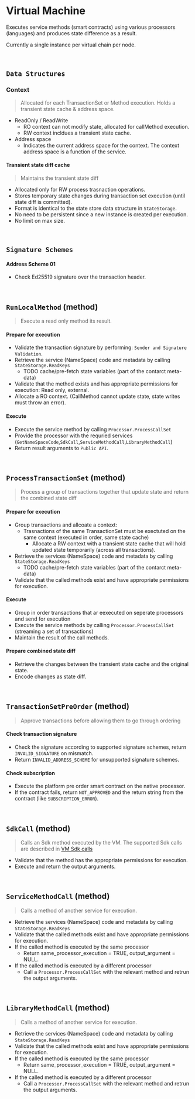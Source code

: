 # Virtual Machine

Executes service methods (smart contracts) using various processors (languages) and produces state difference as a result.

Currently a single instance per virtual chain per node.

&nbsp;
## `Data Structures`

### Context
> Allocated for each TransactionSet or Method execution. Holds a transient state cache & address space.
* ReadOnly / ReadWrite
  * RO context can not modify state, allocated for callMethod execution.
  * RW context incldues a transient state cache.
* Address space
  * Indicates the current address space for the context. The context address space is a function of the service.

#### Transient state diff cache
> Maintains the transient state diff
* Allocated only for RW process trasnaction operations.
* Stores temporary state changes during transaction set execution (until state diff is committed).
* Format is identical to the state store data structure in `StateStorage`.
* No need to be persistent since a new instance is created per execution.
* No limit on max size.


&nbsp;
## `Signature Schemes`

#### Address Scheme 01
* Check Ed25519 signature over the transaction header.

&nbsp;
## `RunLocalMethod` (method)
> Execute a read only method its result.

#### Prepare for execution
* Validate the transaction signature by performing: `Sender and Signature Validation`.
* Retrieve the service (NameSpace) code and metadata by calling `StateStorage.ReadKeys`
  * TODO cache/pre-fetch state variables (part of the contarct meta-data)
* Validate that the method exists and has appropriate permissions for execution: Read only, external.
* Allocate a RO context. (CallMethod cannot update state, state writes must throw an error).

#### Execute
* Execute the service method by calling `Processor.ProcessCallSet`
* Provide the processor with the requried services (`GetNameSpaceCode`,`SdkCall`,`ServiceMethodCall`,`LibraryMethodCall`)
* Return result arguments to `Public API`.

&nbsp;
## `ProcessTransactionSet` (method)
> Process a group of transactions together that update state and return the combined state diff

#### Prepare for execution
* Group transactions and allcoate a context:
  * Trasnactions of the same TransactionSet must be exectuted on the same context (executed in order, same state cache)
    * Allocate a RW context with a transient state cache that will hold updated state temporarily (across all transactions).
* Retrieve the services (NameSpace) code and metadata by calling `StateStorage.ReadKeys`
  * TODO cache/pre-fetch state variables (part of the contarct meta-data)
* Validate that the called methods exist and have appropriate permissions for execution.

#### Execute
* Group in order transactions that ar eexecuted on seperate processors and send for execution
* Execute the service methods by calling `Processor.ProcessCallSet` (streaming a set of transactions)
* Maintain the result of the call methods.

#### Prepare combined state diff
* Retrieve the changes between the transient state cache and the original state.
* Encode changes as state diff.

&nbsp;
## `TransactionSetPreOrder` (method)
> Approve transactions before allowing them to go through ordering

#### Check transaction signature
* Check the signature according to supported signature schemes, return `INVALID_SIGNATURE` on mismatch.
* Return `INVALID_ADDRESS_SCHEME` for unsupported signature schemes.

#### Check subscription
* Execute the platform pre order smart contract on the native processor.
* If the contract fails, return `NOT_APPROVED` and the return string from the contract (like `SUBSCRIPTION_ERROR`).

&nbsp;
## `SdkCall` (method)
> Calls an Sdk method executed by the VM. The supported Sdk calls are described in [VM Sdk calls](native.md)
* Validate that the method has the appropriate permissions for execution.
* Execute and return the output arguments.

&nbsp;
## `ServiceMethodCall` (method)
> Calls a method of another service for execution.
* Retrieve the services (NameSpace) code and metadata by calling `StateStorage.ReadKeys`
* Validate that the called methods exist and have appropriate permissions for execution.
* If the called method is executed by the same processor
  * Return same_processor_execution = TRUE, output_argument = NULL.
* If the called method is executed by a different processor
  * Call a `Processor.ProcessCallSet` with the relevant method and retrun the output arguments.

&nbsp;
## `LibraryMethodCall` (method)
> Calls a method of another service for execution.
* Retrieve the services (NameSpace) code and metadata by calling `StateStorage.ReadKeys`
* Validate that the called methods exist and have appropriate permissions for execution.
* If the called method is executed by the same processor
  * Return same_processor_execution = TRUE, output_argument = NULL.
* If the called method is executed by a different processor
  * Call a `Processor.ProcessCallSet` with the relevant method and retrun the output arguments.
